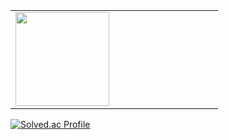 <table>
	<td valign="top" width="50%">
		<img src="https://github-readme-stats.vercel.app/api?username=jehpark&show_icons=true&count_private=true&hide_border=true" style="height: 150px"/>
	</td>
</table>


[![Solved.ac Profile](http://mazassumnida.wtf/api/v2/generate_badge?boj=wpgjs1230)](https://solved.ac/wpgjs1230)
